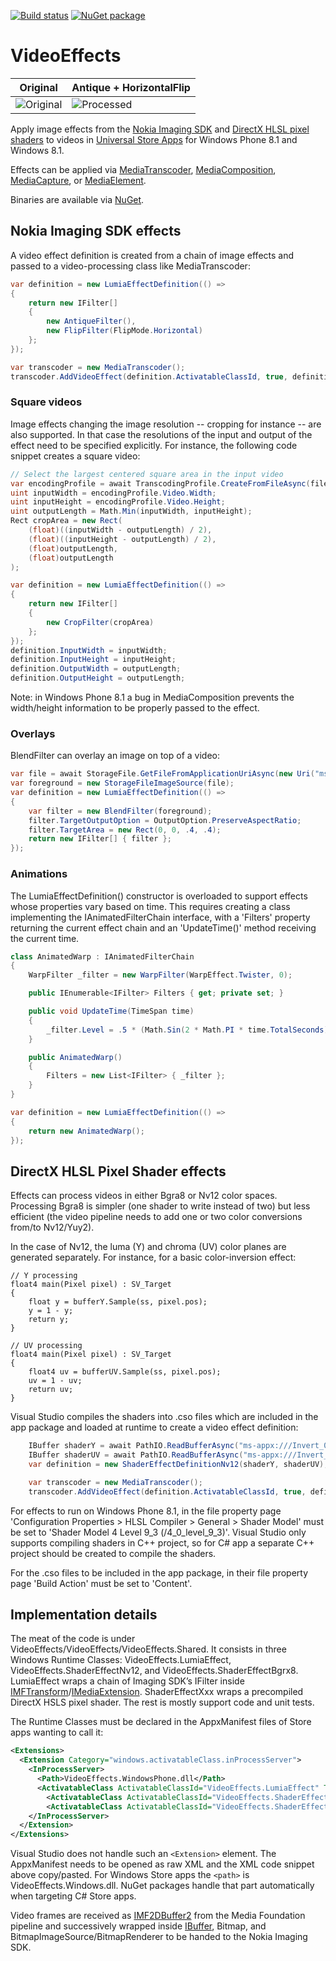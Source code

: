 [![Build status](https://ci.appveyor.com/api/projects/status/vkkt3t5i4av2trs0?svg=true)](https://ci.appveyor.com/project/mmaitre314/videoeffect)
[![NuGet package](http://mmaitre314.github.io/images/nuget.png)](https://www.nuget.org/packages/MMaitre.VideoEffects/)

VideoEffects
============

Original|Antique + HorizontalFlip
----|----
![Original](http://mmaitre314.github.io/VideoEffect/car_original.jpg)|![Processed](http://mmaitre314.github.io/VideoEffect/car_processed.jpg)

Apply image effects from the [Nokia Imaging SDK](http://developer.nokia.com/resources/library/Imaging_API_Ref/index.html) and [DirectX HLSL pixel shaders](http://msdn.microsoft.com/en-us/library/bb509635(v=VS.85).aspx) to videos in [Universal Store Apps](http://msdn.microsoft.com/en-us/library/windows/apps/dn609832.aspx) for Windows Phone 8.1 and Windows 8.1.

Effects can be applied via [MediaTranscoder](http://msdn.microsoft.com/en-us/library/windows/apps/windows.media.transcoding.mediatranscoder.aspx), [MediaComposition](http://msdn.microsoft.com/en-us/library/windows/apps/xaml/windows.media.editing.mediacomposition.aspx), [MediaCapture](http://msdn.microsoft.com/en-us/library/windows/apps/xaml/windows.media.capture.mediacapture.aspx), or [MediaElement](http://msdn.microsoft.com/en-us/library/windows/apps/xaml/windows.ui.xaml.controls.mediaelement.aspx).

Binaries are available via [NuGet](https://www.nuget.org/packages/MMaitre.VideoEffects/).

Nokia Imaging SDK effects
-------------------------

A video effect definition is created from a chain of image effects and passed to a video-processing class like MediaTranscoder:

```c#
var definition = new LumiaEffectDefinition(() =>
{
    return new IFilter[]
    {
        new AntiqueFilter(),
        new FlipFilter(FlipMode.Horizontal)
    };
});

var transcoder = new MediaTranscoder();
transcoder.AddVideoEffect(definition.ActivatableClassId, true, definition.Properties);
```

### Square videos

Image effects changing the image resolution -- cropping for instance -- are also supported. In that case the resolutions of the input and output of the effect need to be specified explicitly. For instance, the following code snippet creates a square video:

```c#
// Select the largest centered square area in the input video
var encodingProfile = await TranscodingProfile.CreateFromFileAsync(file);
uint inputWidth = encodingProfile.Video.Width;
uint inputHeight = encodingProfile.Video.Height;
uint outputLength = Math.Min(inputWidth, inputHeight);
Rect cropArea = new Rect(
    (float)((inputWidth - outputLength) / 2),
    (float)((inputHeight - outputLength) / 2),
    (float)outputLength,
    (float)outputLength
);

var definition = new LumiaEffectDefinition(() =>
{
    return new IFilter[]
    {
        new CropFilter(cropArea)
    };
});
definition.InputWidth = inputWidth;
definition.InputHeight = inputHeight;
definition.OutputWidth = outputLength;
definition.OutputHeight = outputLength;
```

Note: in Windows Phone 8.1 a bug in MediaComposition prevents the width/height information to be properly passed to the effect.

### Overlays

BlendFilter can overlay an image on top of a video: 

```c#
var file = await StorageFile.GetFileFromApplicationUriAsync(new Uri("ms-appx:///Assets/traffic.png"));
var foreground = new StorageFileImageSource(file);
var definition = new LumiaEffectDefinition(() =>
{
    var filter = new BlendFilter(foreground);
    filter.TargetOutputOption = OutputOption.PreserveAspectRatio;
    filter.TargetArea = new Rect(0, 0, .4, .4);
    return new IFilter[] { filter };
});
```

### Animations

The LumiaEffectDefinition() constructor is overloaded to support effects whose properties vary based on time. This requires creating a class implementing the IAnimatedFilterChain interface, with a 'Filters' property returning the current effect chain and an 'UpdateTime()' method receiving the current time. 

```c#
class AnimatedWarp : IAnimatedFilterChain
{
    WarpFilter _filter = new WarpFilter(WarpEffect.Twister, 0);

    public IEnumerable<IFilter> Filters { get; private set; }

    public void UpdateTime(TimeSpan time)
    {
        _filter.Level = .5 * (Math.Sin(2 * Math.PI * time.TotalSeconds) + 1); // 1Hz oscillation between 0 and 1
    }

    public AnimatedWarp()
    {
        Filters = new List<IFilter> { _filter };
    }
}

var definition = new LumiaEffectDefinition(() =>
{
    return new AnimatedWarp();
});
```

DirectX HLSL Pixel Shader effects
---------------------------------

Effects can process videos in either Bgra8 or Nv12 color spaces. Processing Bgra8 is simpler (one shader to write instead of two) but less efficient (the video pipeline needs to add one or two color conversions from/to Nv12/Yuy2).

In the case of Nv12, the luma (Y) and chroma (UV) color planes are generated separately. For instance, for a basic color-inversion effect:

```hlsl
// Y processing
float4 main(Pixel pixel) : SV_Target
{
    float y = bufferY.Sample(ss, pixel.pos);
    y = 1 - y;
    return y;
}

// UV processing
float4 main(Pixel pixel) : SV_Target
{
    float4 uv = bufferUV.Sample(ss, pixel.pos);
    uv = 1 - uv;
    return uv;
}
```

Visual Studio compiles the shaders into .cso files which are included in the app package and loaded at runtime to create a video effect definition:

```c#
    IBuffer shaderY = await PathIO.ReadBufferAsync("ms-appx:///Invert_093_NV12_Y.cso");
    IBuffer shaderUV = await PathIO.ReadBufferAsync("ms-appx:///Invert_093_NV12_UV.cso");
    var definition = new ShaderEffectDefinitionNv12(shaderY, shaderUV);

    var transcoder = new MediaTranscoder();
    transcoder.AddVideoEffect(definition.ActivatableClassId, true, definition.Properties);
```

For effects to run on Windows Phone 8.1, in the file property page 'Configuration Properties > HLSL Compiler > General > Shader Model' must be set to 'Shader Model 4 Level 9_3 (/4_0_level_9_3)'. Visual Studio only supports compiling shaders in C++ project, so for C# app a separate C++ project should be created to compile the shaders.

For the .cso files to be included in the app package, in their file property page 'Build Action' must be set to 'Content'.

Implementation details
----------------------

The meat of the code is under VideoEffects/VideoEffects/VideoEffects.Shared. It consists in three Windows Runtime Classes: VideoEffects.LumiaEffect,  VideoEffects.ShaderEffectNv12, and VideoEffects.ShaderEffectBgrx8. LumiaEffect wraps a chain of Imaging SDK’s IFilter inside [IMFTransform](http://msdn.microsoft.com/en-us/library/windows/desktop/ms696260)/[IMediaExtension](http://msdn.microsoft.com/en-us/library/windows/apps/windows.media.imediaextension.aspx). ShaderEffectXxx wraps a precompiled DirectX HSLS pixel shader. The rest is mostly support code and unit tests. 

The Runtime Classes must be declared in the AppxManifest files of Store apps wanting to call it:

```xml
<Extensions>
  <Extension Category="windows.activatableClass.inProcessServer">
    <InProcessServer>
      <Path>VideoEffects.WindowsPhone.dll</Path>
      <ActivatableClass ActivatableClassId="VideoEffects.LumiaEffect" ThreadingModel="both" />
        <ActivatableClass ActivatableClassId="VideoEffects.ShaderEffectBgrx8" ThreadingModel="both" />
        <ActivatableClass ActivatableClassId="VideoEffects.ShaderEffectNv12" ThreadingModel="both" />
    </InProcessServer>
  </Extension>
</Extensions>
```

Visual Studio does not handle such an `<Extension>` element. The AppxManifest needs to be opened as raw XML and the XML code snippet above copy/pasted. For Windows Store apps the `<path>` is VideoEffects.Windows.dll. NuGet packages handle that part automatically when targeting C# Store apps.

Video frames are received as [IMF2DBuffer2](http://msdn.microsoft.com/en-us/library/windows/desktop/hh447827) from the Media Foundation pipeline and successively wrapped inside [IBuffer](http://msdn.microsoft.com/en-us/library/windows/apps/windows.storage.streams.ibuffer.aspx), Bitmap, and BitmapImageSource/BitmapRenderer to be handed to the Nokia Imaging SDK.
